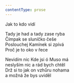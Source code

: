 ```yaml
---
contentType: prose
---
```


Jak to kdo vidí

Tady je had a tady zase ryba  
Čímpak se sluníčko češe  
Poslouchej Kamínek si zpívá  
Proč je to oko v řece

  

Nevidím nic Kde jsi ó Muso má  
neslyším nic a rád bych chtěl  
Drž si to jak on vzhůru nohama  
a možná že bys uviděl
